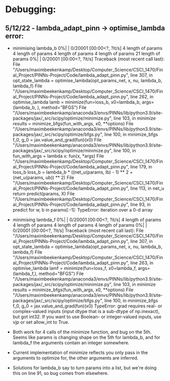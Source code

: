 # Debugging:

## 5/12/22 - lambda_adapt_pinn -> optimise_lambda error:

- minimising lambda_b
  0%|                                                                                                                                                                                        | 0/20001 [00:00<?, ?it/s]
4 length of params
4 length of params
4 length of params
4 length of params
21 length of params
  0%|                                                                                                                                                                                        | 0/20001 [00:00<?, ?it/s]
Traceback (most recent call last):
  File "/Users/maximbeekenkamp/Desktop/Computer_Science/CSCI_1470/Final_Project/PINNs-Project/Code/lambda_adapt_pinn.py", line 307, in <module>
    opt_state_lambda = optimise_lambda(opt_params_net, x, nu, lambda_b, lambda_f)
  File "/Users/maximbeekenkamp/Desktop/Computer_Science/CSCI_1470/Final_Project/PINNs-Project/Code/lambda_adapt_pinn.py", line 262, in optimise_lambda
    lamb = minimize(fun=loss_b, x0=lambda_b, args=(lambda_b, ), method="BFGS")
  File "/Users/maximbeekenkamp/anaconda3/envs/PINNs/lib/python3.9/site-packages/jax/_src/scipy/optimize/minimize.py", line 103, in minimize
    results = minimize_bfgs(fun_with_args, x0, **options)
  File "/Users/maximbeekenkamp/anaconda3/envs/PINNs/lib/python3.9/site-packages/jax/_src/scipy/optimize/bfgs.py", line 100, in minimize_bfgs
    f_0, g_0 = jax.value_and_grad(fun)(x0)
  File "/Users/maximbeekenkamp/anaconda3/envs/PINNs/lib/python3.9/site-packages/jax/_src/scipy/optimize/minimize.py", line 100, in <lambda>
    fun_with_args = lambda x: fun(x, *args)
  File "/Users/maximbeekenkamp/Desktop/Computer_Science/CSCI_1470/Final_Project/PINNs-Project/Code/lambda_adapt_pinn.py", line 179, in loss_b
    loss_b = lambda_b * ((net_u(params, lb) - 1) ** 2 + (net_u(params, ub)) ** 2)
  File "/Users/maximbeekenkamp/Desktop/Computer_Science/CSCI_1470/Final_Project/PINNs-Project/Code/lambda_adapt_pinn.py", line 113, in net_u
    return predict(params, X)
  File "/Users/maximbeekenkamp/Desktop/Computer_Science/CSCI_1470/Final_Project/PINNs-Project/Code/lambda_adapt_pinn.py", line 93, in predict
    for w, b in params[:-1]:
TypeError: iteration over a 0-d array

- minimising lambda_f
  0%|                                                                                                                                                                                        | 0/20001 [00:00<?, ?it/s]
4 length of params
4 length of params
4 length of params
4 length of params
  0%|                                                                                                                                                                                        | 0/20001 [00:00<?, ?it/s]
Traceback (most recent call last):
  File "/Users/maximbeekenkamp/Desktop/Computer_Science/CSCI_1470/Final_Project/PINNs-Project/Code/lambda_adapt_pinn.py", line 307, in <module>
    opt_state_lambda = optimise_lambda(opt_params_net, x, nu, lambda_b, lambda_f)
  File "/Users/maximbeekenkamp/Desktop/Computer_Science/CSCI_1470/Final_Project/PINNs-Project/Code/lambda_adapt_pinn.py", line 263, in optimise_lambda
    lamf = minimize(fun=loss_f, x0=lambda_f, args=(lambda_f,), method="BFGS")
  File "/Users/maximbeekenkamp/anaconda3/envs/PINNs/lib/python3.9/site-packages/jax/_src/scipy/optimize/minimize.py", line 103, in minimize
    results = minimize_bfgs(fun_with_args, x0, **options)
  File "/Users/maximbeekenkamp/anaconda3/envs/PINNs/lib/python3.9/site-packages/jax/_src/scipy/optimize/bfgs.py", line 100, in minimize_bfgs
    f_0, g_0 = jax.value_and_grad(fun)(x0)
TypeError: grad requires real- or complex-valued inputs (input dtype that is a sub-dtype of np.inexact), but got int32. If you want to use Boolean- or integer-valued inputs, use vjp or set allow_int to True.


- Both work for 4 calls of the minimize function, and bug on the 5th. Seems like params is changing shape on the 5th for lambda_b, and for
lambda_f the arguments contain an integer somewhere. 
- Current implementation of minimize reflects you only pass in the arguments to optimize for, the other arguments are inferred.
- Solutions for lambda_b say to turn params into a list, but we're doing this on line 91, so bug comes from elsewhere.


